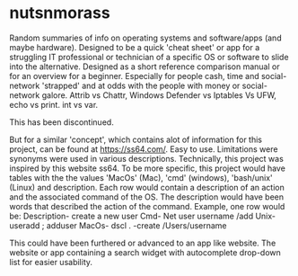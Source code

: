 # nutsnmorass
Random summaries of info on operating systems and software/apps (and maybe hardware).  Designed to be a quick 'cheat sheet' or app for a struggling IT professional or technician of a specific OS or software to slide into the alternative.  Designed as a short reference comparison manual or for an overview for a beginner.  Especially for people cash, time and social-network 'strapped' and at odds with the people with money or social-network galore.  Attrib vs Chattr, Windows Defender vs Iptables Vs UFW, echo vs print. int vs var.

This has been discontinued.

But for a similar 'concept', which contains alot of information for this project, can be found at https://ss64.com/. Easy to use.  Limitations were synonyms were used in various descriptions.  Technically, this project was inspired by this website ss64.  To be more specific, this project would have tables with the the values 'MacOs' (Mac), 'cmd' (windows), 'bash/unix' (Linux) and description.  Each row would contain a description of an action and the associated command of the OS.  The description would have been words that described the action of the command.
Example, one row would be:
Description- create a new user
Cmd- Net user username /add
Unix- useradd ; adduser
MacOs- dscl . -create /Users/username

This could have been furthered or advanced to an app like website.  The website or app containing a search widget with autocomplete drop-down list for easier usability.




